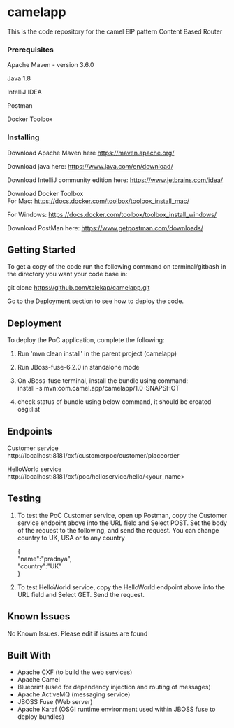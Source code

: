 # camelapp

This is the code repository for the camel EIP pattern Content Based Router

### Prerequisites

Apache Maven - version 3.6.0

Java 1.8

IntelliJ IDEA

Postman

Docker Toolbox

### Installing
Download Apache Maven here
https://maven.apache.org/

Download java here:
https://www.java.com/en/download/

Download IntelliJ community edition here:
https://www.jetbrains.com/idea/

Download Docker Toolbox <br />
For Mac:
https://docs.docker.com/toolbox/toolbox_install_mac/ <br />

For Windows:
https://docs.docker.com/toolbox/toolbox_install_windows/

Download PostMan here:
https://www.getpostman.com/downloads/

## Getting Started

To get a copy of the code run the following command on terminal/gitbash in the directory you want your code base in:

git clone https://github.com/talekap/camelapp.git

Go to the Deployment section to see how to deploy the code.

## Deployment

To deploy the PoC application, complete the following:

1)  Run 'mvn clean install' in the parent project (camelapp)

2)  Run JBoss-fuse-6.2.0 in standalone mode

3) On JBoss-fuse terminal, install the bundle using command: </br>
   install -s mvn:com.camel.app/camelapp/1.0-SNAPSHOT

4) check status of bundle using below command, it should be created </br>
   osgi:list

## Endpoints

Customer service </br>
http://localhost:8181/cxf/customerpoc/customer/placeorder

HelloWorld service </br>
http://localhost:8181/cxf/poc/helloservice/hello/<your_name>

## Testing

1) To test the PoC Customer service, open up Postman, copy the Customer service endpoint above into the URL field and Select POST.
Set the body of the request to the following, and send the request. You can change country to UK, USA or to any country
  
    { <br />
      "name":"pradnya", <br />
      "country":"UK" <br />
    }
    

2) To test HelloWorld service, copy the HelloWorld endpoint above into the URL field and Select GET. Send the request.

## Known Issues

No Known Issues. Please edit if issues are found


## Built With

* Apache CXF (to build the web services)
* Apache Camel
* Blueprint (used for dependency injection and routing of messages)
* Apache ActiveMQ (messaging service)
* JBOSS Fuse (Web server)
* Apache Karaf (OSGI runtime environment used within JBOSS fuse to deploy bundles)
